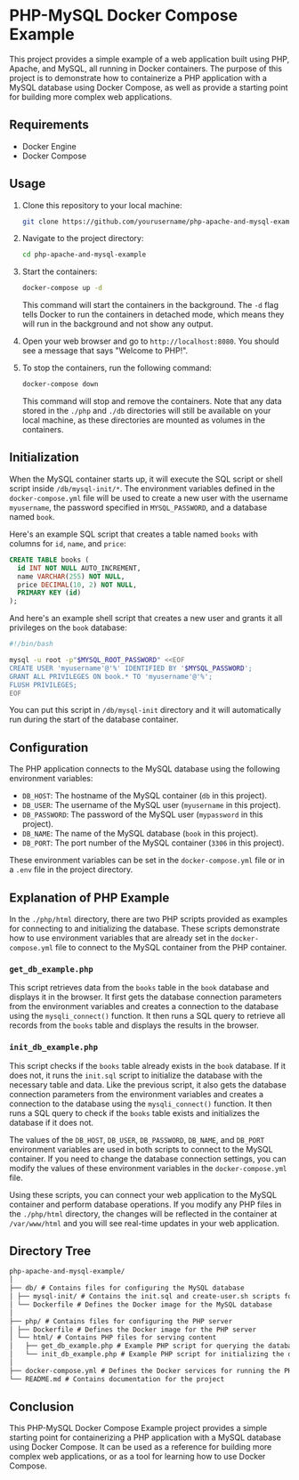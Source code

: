 # PHP-MySQL Docker Compose Example

This project provides a simple example of a web application built using PHP, Apache, and MySQL, all running in Docker containers. The purpose of this project is to demonstrate how to containerize a PHP application with a MySQL database using Docker Compose, as well as provide a starting point for building more complex web applications.

## Requirements

- Docker Engine
- Docker Compose

## Usage

1. Clone this repository to your local machine:

   ```bash
   git clone https://github.com/yourusername/php-apache-and-mysql-example.git
   ```

2. Navigate to the project directory:

   ```bash
   cd php-apache-and-mysql-example
   ```

3. Start the containers:

   ```bash
   docker-compose up -d
   ```

   This command will start the containers in the background. The `-d` flag tells Docker to run the containers in detached mode, which means they will run in the background and not show any output.

4. Open your web browser and go to `http://localhost:8080`. You should see a message that says "Welcome to PHP!".

5. To stop the containers, run the following command:

   ```bash
   docker-compose down
   ```

   This command will stop and remove the containers. Note that any data stored in the `./php` and `./db` directories will still be available on your local machine, as these directories are mounted as volumes in the containers. 

## Initialization

When the MySQL container starts up, it will execute the SQL script or shell script inside `/db/mysql-init/*`. The environment variables defined in the `docker-compose.yml` file will be used to create a new user with the username `myusername`, the password specified in `MYSQL_PASSWORD`, and a database named `book`.

Here's an example SQL script that creates a table named `books` with columns for `id`, `name`, and `price`:

```sql
CREATE TABLE books (
  id INT NOT NULL AUTO_INCREMENT,
  name VARCHAR(255) NOT NULL,
  price DECIMAL(10, 2) NOT NULL,
  PRIMARY KEY (id)
);
```

And here's an example shell script that creates a new user and grants it all privileges on the `book` database:

```sh
#!/bin/bash

mysql -u root -p"$MYSQL_ROOT_PASSWORD" <<EOF
CREATE USER 'myusername'@'%' IDENTIFIED BY '$MYSQL_PASSWORD';
GRANT ALL PRIVILEGES ON book.* TO 'myusername'@'%';
FLUSH PRIVILEGES;
EOF
```

You can put this script in `/db/mysql-init` directory and it will automatically run during the start of the database container.

## Configuration

The PHP application connects to the MySQL database using the following environment variables:

- `DB_HOST`: The hostname of the MySQL container (`db` in this project).
- `DB_USER`: The username of the MySQL user (`myusername` in this project).
- `DB_PASSWORD`: The password of the MySQL user (`mypassword` in this project).
- `DB_NAME`: The name of the MySQL database (`book` in this project).
- `DB_PORT`: The port number of the MySQL container (`3306` in this project).

These environment variables can be set in the `docker-compose.yml` file or in a `.env` file in the project directory.

## Explanation of PHP Example

In the `./php/html` directory, there are two PHP scripts provided as examples for connecting to and initializing the database. These scripts demonstrate how to use environment variables that are already set in the `docker-compose.yml` file to connect to the MySQL container from the PHP container.

### `get_db_example.php`
This script retrieves data from the `books` table in the `book` database and displays it in the browser. It first gets the database connection parameters from the environment variables and creates a connection to the database using the `mysqli_connect()` function. It then runs a SQL query to retrieve all records from the `books` table and displays the results in the browser.

### `init_db_example.php`
This script checks if the `books` table already exists in the `book` database. If it does not, it runs the `init.sql` script to initialize the database with the necessary table and data. Like the previous script, it also gets the database connection parameters from the environment variables and creates a connection to the database using the `mysqli_connect()` function. It then runs a SQL query to check if the `books` table exists and initializes the database if it does not.

The values of the `DB_HOST`, `DB_USER`, `DB_PASSWORD`, `DB_NAME`, and `DB_PORT` environment variables are used in both scripts to connect to the MySQL container. If you need to change the database connection settings, you can modify the values of these environment variables in the `docker-compose.yml` file.

Using these scripts, you can connect your web application to the MySQL container and perform database operations. If you modify any PHP files in the `./php/html` directory, the changes will be reflected in the container at `/var/www/html` and you will see real-time updates in your web application.

## Directory Tree
```markdown
php-apache-and-mysql-example/
│
├── db/ # Contains files for configuring the MySQL database
│ ├── mysql-init/ # Contains the init.sql and create-user.sh scripts for initializing the database
│ └── Dockerfile # Defines the Docker image for the MySQL database
│
├── php/ # Contains files for configuring the PHP server
│ ├── Dockerfile # Defines the Docker image for the PHP server
│ └── html/ # Contains PHP files for serving content
│   ├── get_db_example.php # Example PHP script for querying the database
│   └── init_db_example.php # Example PHP script for initializing the database
│
├── docker-compose.yml # Defines the Docker services for running the PHP, Apache, and MySQL containers
└── README.md # Contains documentation for the project
```

## Conclusion

This PHP-MySQL Docker Compose Example project provides a simple starting point for containerizing a PHP application with a MySQL database using Docker Compose. It can be used as a reference for building more complex web applications, or as a tool for learning how to use Docker Compose.
